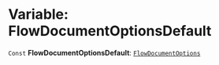 # Variable: FlowDocumentOptionsDefault

`Const` **FlowDocumentOptionsDefault**: [`FlowDocumentOptions`](/en/auto-docs/fixed-layout-editor/variables/FlowDocumentOptions-1.md)
